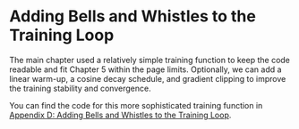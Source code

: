 # Adding Bells and Whistles to the Training Loop

The main chapter used a relatively simple training function to keep the code readable and fit Chapter 5 within the page limits. Optionally, we can add a linear warm-up, a cosine decay schedule, and gradient clipping to improve the training stability and convergence.

You can find the code for this more sophisticated training function in [Appendix D: Adding Bells and Whistles to the Training Loop](../../appendix-D/01_main-chapter-code/appendix-D.ipynb).